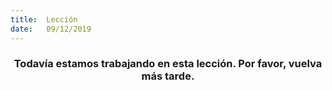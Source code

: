 ```yaml
---
title:  Lección
date:   09/12/2019
---
```


### <center>Todavía estamos trabajando en esta lección. Por favor, vuelva más tarde.</center>